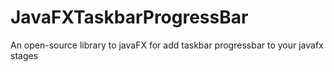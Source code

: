# JavaFXTaskbarProgressBar
An open-source library to javaFX for add taskbar progressbar to your javafx stages
